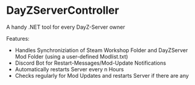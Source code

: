 # DayZServerController
 A handy .NET tool for every DayZ-Server owner

Features:
- Handles Synchroniziation of Steam Workshop Folder and DayZServer Mod Folder (using a user-defined Modlist.txt)
- Discord Bot for Restart-Messages/Mod-Update Notifications
- Automatically restarts Server every n Hours
- Checks regularly for Mod Updates and restarts Server if there are any

